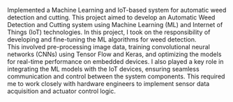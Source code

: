 Implemented a Machine Learning and IoT-based system for automatic weed detection and cutting. This project aimed to 
develop an Automatic Weed Detection and Cutting system using Machine Learning (ML) and Internet of Things (IoT) 
technologies. 
In this project, I took on the responsibility of developing and fine-tuning the ML algorithms for weed detection.  
This involved pre-processing image data, training convolutional neural networks (CNNs) using Tensor Flow and Keras, 
and optimizing the models for real-time performance on embedded devices. 
I also played a key role in integrating the ML models with the IoT devices, ensuring seamless communication and 
control between the system components. This required me to work closely with hardware engineers to implement sensor 
data acquisition and actuator control logic.
